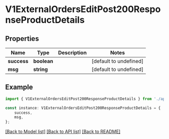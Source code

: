 # V1ExternalOrdersEditPost200ResponseProductDetails


## Properties

Name | Type | Description | Notes
------------ | ------------- | ------------- | -------------
**success** | **boolean** |  | [default to undefined]
**msg** | **string** |  | [default to undefined]

## Example

```typescript
import { V1ExternalOrdersEditPost200ResponseProductDetails } from './api';

const instance: V1ExternalOrdersEditPost200ResponseProductDetails = {
    success,
    msg,
};
```

[[Back to Model list]](../README.md#documentation-for-models) [[Back to API list]](../README.md#documentation-for-api-endpoints) [[Back to README]](../README.md)
